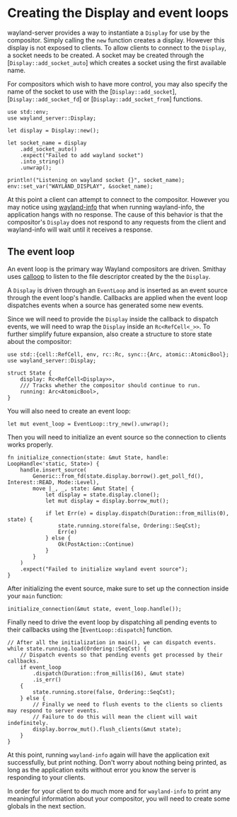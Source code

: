 # Creating the Display and event loops

wayland-server provides a way to instantiate a `Display` for use by the compositor. Simply calling the `new` function creates a display. However this display is not exposed to clients. To allow clients to connect to the `Display`, a socket needs to be created. A socket may be created through the [`Display::add_socket_auto`] which creates a socket using the first available name.

For compositors which wish to have more control, you may also specify the name of the socket to use with the [`Display::add_socket`], [`Display::add_socket_fd`] or [`Display::add_socket_from`] functions.

```rust,norun
use std::env;
use wayland_server::Display;

let display = Display::new();

let socket_name = display
    .add_socket_auto()
    .expect("Failed to add wayland socket")
    .into_string()
    .unwrap();

println!("Listening on wayland socket {}", socket_name);
env::set_var("WAYLAND_DISPLAY", &socket_name);
```

At this point a client can attempt to connect to the compositor. However you may notice using [wayland-info](https://gitlab.freedesktop.org/wayland/wayland-utils) that when running wayland-info, the application hangs with no response. The cause of this behavior is that the compositor's `Display` does not respond to any requests from the client and wayland-info will wait until it receives a response.

## The event loop

An event loop is the primary way Wayland compositors are driven. Smithay uses [calloop](https://github.com/Smithay/calloop) to listen to the file descriptor created by the the `Display`. 

A `Display` is driven through an `EventLoop` and is inserted as an event source through the event loop's handle. Callbacks are applied when the event loop dispatches events when a source has generated some new events.

Since we will need to provide the `Display` inside the callback to dispatch events, we will need to wrap the `Display` inside an `Rc<RefCell<_>>`. To further simplify future expansion, also create a structure to store state about the compositor:

```rust,no_run
use std::{cell::RefCell, env, rc::Rc, sync::{Arc, atomic::AtomicBool};
use wayland_server::Display;

struct State {
    display: Rc<RefCell<Display>>,
    /// Tracks whether the compositor should continue to run.
    running: Arc<AtomicBool>,
}
```

You will also need to create an event loop:

```rust,no_run
let mut event_loop = EventLoop::try_new().unwrap();
```

Then you will need to initialize an event source so the connection to clients works properly.

```rust,no_run
fn initialize_connection(state: &mut State, handle: LoopHandle<'static, State>) {
    handle.insert_source(
        Generic::from_fd(state.display.borrow().get_poll_fd(), Interest::READ, Mode::Level),
        move |_, _, state: &mut State| {
            let display = state.display.clone();
            let mut display = display.borrow_mut();

            if let Err(e) = display.dispatch(Duration::from_millis(0), state) {
                state.running.store(false, Ordering::SeqCst);
                Err(e)
            } else {
                Ok(PostAction::Continue)
            }
        }
    )
    .expect("Failed to initialize wayland event source");
}
```

After initializing the event source, make sure to set up the connection inside your `main` function:

```rust,no_run
initialize_connection(&mut state, event_loop.handle());
```

Finally need to drive the event loop by dispatching all pending events to their callbacks using the [`EventLoop::dispatch`] function.

```rust,no_run
// After all the initialization in main(), we can dispatch events.
while state.running.load(Ordering::SeqCst) {
    // Dispatch events so that pending events get processed by their callbacks.
    if event_loop
        .dispatch(Duration::from_millis(16), &mut state)
        .is_err()
    {
        state.running.store(false, Ordering::SeqCst);
    } else {
        // Finally we need to flush events to the clients so clients may respond to server events.
        // Failure to do this will mean the client will wait indefinitely.
        display.borrow_mut().flush_clients(&mut state);
    }
}
```

At this point, running `wayland-info` again will have the application exit successfully, but print nothing. Don't worry about nothing being printed, as long as the application exits without error you know the server is responding to your clients.

In order for your client to do much more and for `wayland-info` to print any meaningful information about your compositor, you will need to create some globals in the next section.
